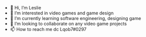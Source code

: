 - 👋 Hi, I’m Leslie
- 👀 I’m interested in video games and game design
- 🌱 I’m currently learning software engineering, designing game
- 💞️ I’m looking to collaborate on any video game projects
- 📫 How to reach me dc Lqob7#0297

<!---
Lqob7/Lqob7 is a ✨ special ✨ repository because its `README.md` (this file) appears on your GitHub profile.
You can click the Preview link to take a look at your changes.
--->

